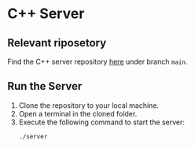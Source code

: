 # C++ Server

## Relevant riposetory
Find the C++ server repository [here](https://github.com/maayanzahavi/YouTubeCppServer.git) under branch `main`.

## Run the Server
1. Clone the repository to your local machine.
2. Open a terminal in the cloned folder.
3. Execute the following command to start the server:
   ```bash
   ./server
